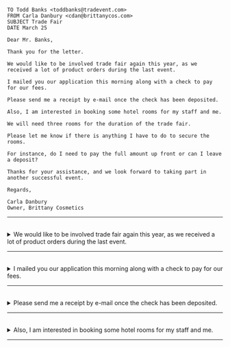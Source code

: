 ```
TO Todd Banks <toddbanks@tradevent.com>
FROM Carla Danbury <cdan@brittanycos.com>
SUBJECT Trade Fair
DATE March 25

Dear Mr. Banks,

Thank you for the letter. 

We would like to be involved trade fair again this year, as we received a lot of product orders during the last event. 

I mailed you our application this morning along with a check to pay for our fees. 

Please send me a receipt by e-mail once the check has been deposited.

Also, I am interested in booking some hotel rooms for my staff and me. 

We will need three rooms for the duration of the trade fair. 

Please let me know if there is anything I have to do to secure the rooms. 

For instance, do I need to pay the full amount up front or can I leave a deposit?

Thanks for your assistance, and we look forward to taking part in another successful event.

Regards,

Carla Danbury
Owner, Brittany Cosmetics
```

---
<br>

<details>
  <summary>
    We would like to be involved trade fair again this year, as we received a lot of product orders during the last event. 
  </summary>

  - **主要子句 : We would like to be involved trade fair again this year**
    - 主詞 "We"（我們）
    - 動詞 "would like"，表示愿意或想要。
    - 受詞 "to be involved"（參與）
    - 受詞補語 "in the trade fair again this year"（在今年的貿易展再次）
  
  - **從屬子句 : as we received a lot of product orders during the last event**
    - 「as」是连词，引导原因或原因状语从句。 
    - 主詞 "We"（我們）
    - 動詞 "received"（收到）
    - 受詞 "a lot of product orders"（大量的產品訂單）
    - 修飾語
      - 時間副詞 "during the last event"（在上次的活動期間）
  
  - **單字**
    - "involved" 參與的，涉及的
    - "trade fair" 貿易博覽會，商展
    - "this year" 今年
    - "received" 收到
    - "a lot of" 大量的
    - "product orders" 產品訂單
    - "during" 在...期間
    - "the last event" 上次的活動，最後一次的事件
  
  > 總的來說，這是一個包含主句和副詞子句的複合句。主要敘述公司希望再次參與今年的貿易博覽會，因為他們在上次的活動中收到了大量的產品訂單。
</details>

---
<br>

<details>
  <summary>
    I mailed you our application this morning along with a check to pay for our fees. 
  </summary>

  - 主詞 "I"（我）
  - 動詞 "mailed"（寄出）
  - 間接受詞 "you"（你）是間接受詞，表示收件人。
  - 直接受詞 "our application"（我們的申請書）和 "a check"（一張支票）是直接受詞，表示被寄送的物品。
  - **修飾語**
      - "this morning"（今天早上）是時間修飾語，修飾了動詞 "mailed"，指出了動作發生的具體時間。
      - "along with a check to pay for our fees"（連同一張支票支付我們的費用）是一個附加的片語，用來進一步說明 "mailed" 的內容，提供了更多細節。
  - **單字**
    - "I"（我）
    - "mailed"（寄出）
    - "you"（你）
    - "our"（我們的）
    - "application"（申請書）
    - "this"（這）
    - "morning"（早上）
    - "along with"（連同）
    - "a"（一）
    - "check"（支票）
    - "to"（給）
    - "pay for"（支付）
    - "fees"（費用）
  > 總的來說，這個句子清晰地表達了一個行動，即寄送申請書和支付相應費用的過程，使用了基本的英語文法結構。
</details>

---
<br>

<details>
  <summary>
    Please send me a receipt by e-mail once the check has been deposited.
  </summary>

  - **主詞 :**
      - "you"（你）
  - **動詞 :**
      - "send"（發送）
  - **受詞 :**
      - "me"（我）是直接受詞，表示接收動作的對象。
      - "a receipt"（一份收據）是間接受詞，表示被發送的物品。
  - **補語 :**
      - "by e-mail"（通過電子郵件）是方式補語，表示動作 "send" 的途徑。
  - **修飾語 :**
      - "once the check has been deposited"（一旦支票被存入）是條件子句，修飾了 "send" 的時間條件，表示只有在支票被存入後才執行 "send" 的動作。
  - **單字 :**
      - "Please"（請）
      - "send"（發送）
      - "me"（我）
      - "a"（一）
      - "receipt"（收據）
      - "by"（通過）
      - "e-mail"（電子郵件）
      - "once"（一旦）
      - "the"（被指定的特定的）
      - "check"（支票）
      - "has been deposited"（已存入）
  > 總的來說，這個句子清晰地表達了一個請求，即在支票存入後通過電子郵件發送收據，同時使用了基本的英語文法結構。
</details>

---
<br>

<details>
  <summary>
    Also, I am interested in booking some hotel rooms for my staff and me. 
  </summary>

  - 主詞 "I"（我）
  - 動詞 "am interested in"（對...有興趣）
  - 受詞 "booking some hotel rooms" （預訂飯店房間）
  - 受詞補語 "for my staff and me"（為我的員工和我）是補語，進一步說明了 "booking" 的對象。
  - **單字**
    - "Also"（也）
    - "I"（我）
    - "am"（是，表示狀態）
    - "interested"（有興趣）
    - "in"（對...有興趣）
    - "booking"（預訂）
    - "some"（一些）
    - "hotel"（飯店）
    - "rooms"（房間）
    - "for"（為）
    - "my"（我的）
    - "staff"（員工）
    - "and"（和）
    - "me"（我）
  > 總的來說，這個句子表達了一種興趣和意向，即對為自己和員工預訂一些飯店房間感興趣，使用了基本的英語文法結構。
</details>

---
<br>
